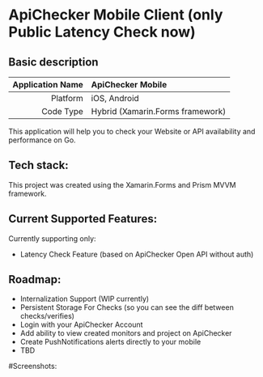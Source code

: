 # ApiChecker Mobile Client (only Public Latency Check now)

## Basic description
Application Name | ApiChecker Mobile
----------------:|:---
Platform         | iOS, Android
Code Type        | Hybrid (Xamarin.Forms framework)

This application will help you to check your Website or API availability and performance on Go.

## Tech stack:
This project was created using the Xamarin.Forms and Prism MVVM framework.


## Current Supported Features:

Currently supporting only:

* Latency Check Feature (based on ApiChecker Open API without auth)

## Roadmap:

* Internalization Support (WIP currently)
* Persistent Storage For Checks (so you can see the diff between checks/verifies)
* Login with your ApiChecker Account
* Add ability to view created monitors and project on ApiChecker
* Create PushNotifications alerts directly to your mobile
* TBD


#Screenshots:

